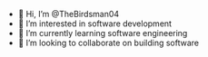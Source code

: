 - 👋 Hi, I’m @TheBirdsman04
- 👀 I’m interested in software development 
- 🌱 I’m currently learning software engineering 
- 💞️ I’m looking to collaborate on building software 


<!---
TheBirdsman04/TheBirdsman04 is a ✨ special ✨ repository because its `README.md` (this file) appears on your GitHub profile.
You can click the Preview link to take a look at your changes.
--->
